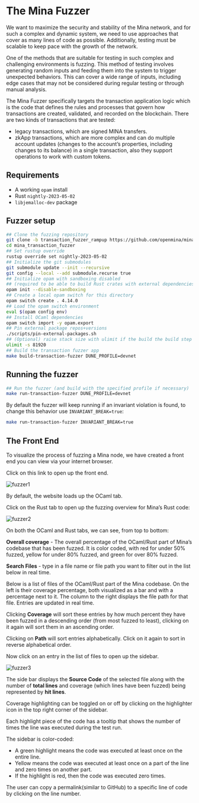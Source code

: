 # The Mina Fuzzer

We want to maximize the security and stability of the Mina network, and for such a complex and dynamic system, we need to use approaches that cover as many lines of code as possible. Additionally, testing must be scalable to keep pace with the growth of the network.

One of the methods that are suitable for testing in such complex and challenging environments is fuzzing. This method of testing involves generating random inputs and feeding them into the system to trigger unexpected behaviors. This can cover a wide range of inputs, including edge cases that may not be considered during regular testing or through manual analysis. 

The Mina Fuzzer specifically targets the transaction application logic which is the code that defines the rules and processes that govern how transactions are created, validated, and recorded on the blockchain. There are two kinds of transactions that are tested:
 
* legacy transactions, which are signed MINA transfers.
* zkApp transactions, which are more complex and can do multiple account updates (changes to the account’s properties, including changes to its balance) in a single transaction, also they support operations to work with custom tokens.


## Requirements

- A working `opam` install
- Rust `nightly-2023-05-02`
- `libjemalloc-dev` package

## Fuzzer setup

```bash
## Clone the fuzzing repository
git clone -b transaction_fuzzer_rampup https://github.com/openmina/mina.git mina_transaction_fuzzer
cd mina_transaction_fuzzer
## Set rustup override
rustup override set nightly-2023-05-02
## Initialize the git submodules
git submodule update --init --recursive
git config --local --add submodule.recurse true
## Initialize opam with sandboxing disabled
## (required to be able to build Rust crates with external dependencies)
opam init --disable-sandboxing
## Create a local opam switch for this directory
opam switch create . 4.14.0
## Load the opam switch environment
eval $(opam config env)
## Install OCaml dependencies
opam switch import -y opam.export
## Pin external package repos+versions
./scripts/pin-external-packages.sh
## (Optional) raise stack size with ulimit if the build the build step fails
ulimit -s 81920
## Build the transaction fuzzer app
make build-transaction-fuzzer DUNE_PROFILE=devnet
```

## Running the fuzzer

```bash
## Run the fuzzer (and build with the specified profile if necessary)
make run-transaction-fuzzer DUNE_PROFILE=devnet
```

By default the fuzzer will keep running if an invariant violation is found, to change this behavior use `INVARIANT_BREAK=true`:

```bash
make run-transaction-fuzzer INVARIANT_BREAK=true
```

## The Front End



To visualize the process of fuzzing a Mina node, we have created a front end you can view via your internet browser. 

Click on this link to open up the front end.


![fuzzer1](https://user-images.githubusercontent.com/60480123/235865409-9a59e4c5-9ea7-4438-8a72-2b39304971ca.png)


By default, the website loads up the OCaml tab.

Click on the Rust tab to open up the fuzzing overview for Mina’s Rust code:


![fuzzer2](https://user-images.githubusercontent.com/60480123/235865444-cd5afb25-a9b4-421d-b39d-04ce248ea706.png)


On both the OCaml and Rust tabs, we can see, from top to bottom:

**Overall coverage** - The overall percentage of the OCaml/Rust part of Mina’s codebase that has been fuzzed. It is color coded, with red for under 50% fuzzed, yellow for under 80% fuzzed, and green for over 80% fuzzed.

**Search Files** - type in a file name or file path you want to filter out in the list below in real time.

Below is a list of files of the OCaml/Rust part of the Mina codebase. On the left is their coverage percentage, both visualized as a bar and with a percentage next to it. The column to the right displays the file path for that file. Entries are updated in real time. 

Clicking **Coverage** will sort these entries by how much percent they have been fuzzed in a descending order (from most fuzzed to least), clicking on it again will sort them in an ascending order. 

 

Clicking on **Path** will sort entries alphabetically. Click on it again to sort in reverse alphabetical order.  

Now click on an entry in the list of files to open up the sidebar.


![fuzzer3](https://user-images.githubusercontent.com/60480123/235865515-6d50b3c4-fbd7-48a6-8e2f-e4308aa75230.png)


The side bar displays the **Source Code** of the selected file along with the number of **total lines** and coverage (which lines have been fuzzed) being represented by **hit lines**.

Coverage highlighting can be toggled on or off by clicking on the highlighter icon in the top right corner of the sidebar. 

Each highlight piece of the code has a tooltip that shows the number of times the line was executed during the test run.

The sidebar is color-coded:



* A green highlight means the code was executed at least once on the entire line.
* Yellow means the code was executed at least once on a part of the line and zero times on another part.
* If the highlight is red, then the code was executed zero times.

The user can copy a permalink(similar to GitHub) to a specific line of code by clicking on the line number.


